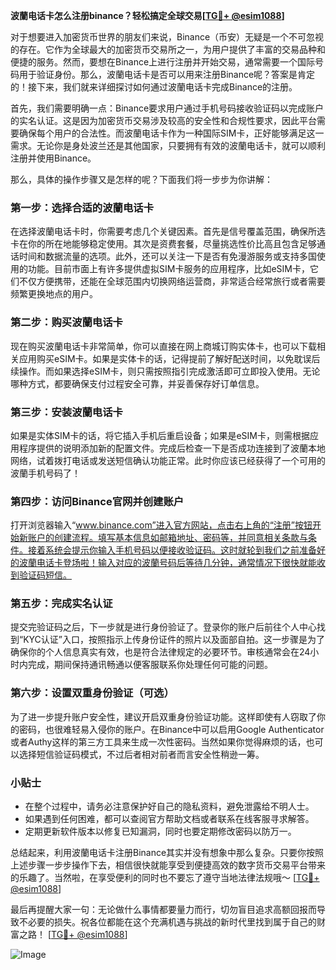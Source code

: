 **波蘭电话卡怎么注册binance？轻松搞定全球交易[[TG💪+ @esim1088](https://t.me/s/esim1088)]**

对于想要进入加密货币世界的朋友们来说，Binance（币安）无疑是一个不可忽视的存在。它作为全球最大的加密货币交易所之一，为用户提供了丰富的交易品种和便捷的服务。然而，要想在Binance上进行注册并开始交易，通常需要一个国际号码用于验证身份。那么，波蘭电话卡是否可以用来注册Binance呢？答案是肯定的！接下来，我们就来详细探讨如何通过波蘭电话卡完成Binance的注册。

首先，我们需要明确一点：Binance要求用户通过手机号码接收验证码以完成账户的实名认证。这是因为加密货币交易涉及较高的安全性和合规性要求，因此平台需要确保每个用户的合法性。而波蘭电话卡作为一种国际SIM卡，正好能够满足这一需求。无论你是身处波兰还是其他国家，只要拥有有效的波蘭电话卡，就可以顺利注册并使用Binance。

那么，具体的操作步骤又是怎样的呢？下面我们将一步步为你讲解：

### 第一步：选择合适的波蘭电话卡

在选择波蘭电话卡时，你需要考虑几个关键因素。首先是信号覆盖范围，确保所选卡在你的所在地能够稳定使用。其次是资费套餐，尽量挑选性价比高且包含足够通话时间和数据流量的选项。此外，还可以关注一下是否有免漫游服务或支持多国使用的功能。目前市面上有许多提供虚拟SIM卡服务的应用程序，比如eSIM卡，它们不仅方便携带，还能在全球范围内切换网络运营商，非常适合经常旅行或者需要频繁更换地点的用户。

### 第二步：购买波蘭电话卡

现在购买波蘭电话卡非常简单，你可以直接在网上商城订购实体卡，也可以下载相关应用购买eSIM卡。如果是实体卡的话，记得提前了解好配送时间，以免耽误后续操作。而如果选择eSIM卡，则只需按照指引完成激活即可立即投入使用。无论哪种方式，都要确保支付过程安全可靠，并妥善保存好订单信息。

### 第三步：安装波蘭电话卡

如果是实体SIM卡的话，将它插入手机后重启设备；如果是eSIM卡，则需根据应用程序提供的说明添加新的配置文件。完成后检查一下是否成功连接到了波蘭本地网络，试着拨打电话或发送短信确认功能正常。此时你应该已经获得了一个可用的波蘭手机号码了！

### 第四步：访问Binance官网并创建账户

打开浏览器输入“www.binance.com”进入官方网站，点击右上角的“注册”按钮开始新账户的创建流程。填写基本信息如邮箱地址、密码等，并同意相关条款与条件。接着系统会提示你输入手机号码以便接收验证码。这时就轮到我们之前准备好的波蘭电话卡登场啦！输入对应的波蘭号码后等待几分钟，通常情况下很快就能收到验证码短信。

### 第五步：完成实名认证

提交完验证码之后，下一步就是进行身份验证了。登录你的账户后前往个人中心找到“KYC认证”入口，按照指示上传身份证件的照片以及面部自拍。这一步骤是为了确保你的个人信息真实有效，也是符合法律规定的必要环节。审核通常会在24小时内完成，期间保持通讯畅通以便客服联系你处理任何可能的问题。

### 第六步：设置双重身份验证（可选）

为了进一步提升账户安全性，建议开启双重身份验证功能。这样即使有人窃取了你的密码，也很难轻易入侵你的账户。在Binance中可以启用Google Authenticator或者Authy这样的第三方工具来生成一次性密码。当然如果你觉得麻烦的话，也可以选择短信验证码模式，不过后者相对前者而言安全性稍逊一筹。

### 小贴士

- 在整个过程中，请务必注意保护好自己的隐私资料，避免泄露给不明人士。
- 如果遇到任何困难，都可以查阅官方帮助文档或者联系在线客服寻求解答。
- 定期更新软件版本以修复已知漏洞，同时也要定期修改密码以防万一。

总结起来，利用波蘭电话卡注册Binance其实并没有想象中那么复杂。只要你按照上述步骤一步步操作下去，相信很快就能享受到便捷高效的数字货币交易平台带来的乐趣了。当然啦，在享受便利的同时也不要忘了遵守当地法律法规哦～ [[TG💪+ @esim1088](https://t.me/s/esim1088)]

最后再提醒大家一句：无论做什么事情都要量力而行，切勿盲目追求高额回报而导致不必要的损失。祝各位都能在这个充满机遇与挑战的新时代里找到属于自己的财富之路！ [[TG💪+ @esim1088](https://t.me/s/esim1088)]  

![Image](https://i.postimg.cc/4NQfJmqS/Snipaste-2025-05-13-00-14-12.png)